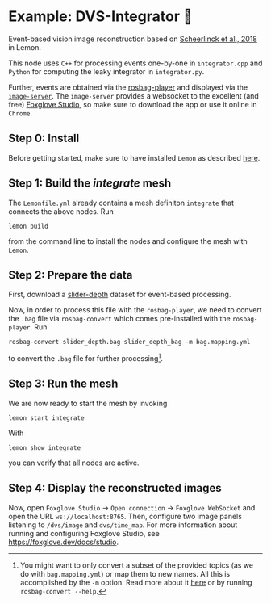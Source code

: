 # Example: DVS-Integrator 🍋
Event-based vision image reconstruction based on [Scheerlinck et al., 2018](https://www.cedricscheerlinck.com/continuous-time-intensity-estimation) in Lemon.

This node uses `C++` for processing events one-by-one in `integrator.cpp` and `Python` for computing the leaky integrator in `integrator.py`.

Further, events are obtained via the [rosbag-player](https://github.com/pupuis/rosbag-player) and displayed via the [`image-server`](https://github.com/pupuis/image-server). The `image-server` provides a websocket to the excellent (and free) [Foxglove Studio](https://foxglove.dev/), so make sure to download the app or use it online in `Chrome`.

## Step 0: Install
Before getting started, make sure to have installed `Lemon` as described [here](https://github.com/pupuis/lemon).

## Step 1: Build the *integrate* mesh
The `Lemonfile.yml` already contains a mesh definiton `integrate` that connects the above nodes.
Run
```shell
lemon build
```
from the command line to install the nodes and configure the mesh with `Lemon`.

## Step 2: Prepare the data
First, download a [slider-depth](http://rpg.ifi.uzh.ch/datasets/davis/slider_depth.bag) dataset for event-based processing.

Now, in order to process this file with the `rosbag-player`, we need to convert the `.bag` file via `rosbag-convert` which comes pre-installed with the `rosbag-player`.
Run
```shell
rosbag-convert slider_depth.bag slider_depth_bag -m bag.mapping.yml
```
to convert the `.bag` file for further processing[^2].

## Step 3: Run the mesh
We are now ready to start the mesh by invoking
```shell
lemon start integrate
```
With
```shell
lemon show integrate
```
you can verify that all nodes are active.

## Step 4: Display the reconstructed images
Now, open `Foxglove Studio` -> `Open connection` -> `Foxglove WebSocket` and open the URL `ws://localhost:8765`. Then, configure two image panels listening to `/dvs/image` and `dvs/time_map`. For more information about running and configuring Foxglove Studio, see https://foxglove.dev/docs/studio.

[^1]: More datasets at https://rpg.ifi.uzh.ch/ECCV18_stereo_davis.html.

[^2]: You might want to only convert a subset of the provided topics (as we do with `bag.mapping.yml`) or map them to new names. All this is accomplished by the `-m` option. Read more about it [here](https://github.com/pupuis/rosbag-player) or by running `rosbag-convert --help`.
